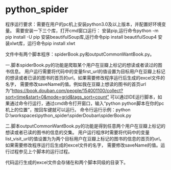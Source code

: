 
# python_spider 
程序运行要求：需要在用户的pc机上安装python3.0及以上版本，并配置好环境变量。
需要安装一下三个库，打开cmd窗口运行：
安装pip,运行命令python -m pip install -U pip
安装beautifulSoup库,运行命令pip install beautifulSoup4
安装xlwt库，运行命令pip install xlwt

文件中有两个脚本程序：spiderBook.py和outputCommonWantBook.py。

一.脚本spiderBook.py的功能是爬取某个用户在豆瓣上标记的想读或者读过的图书信息。
用户运行需要将代码中的变量first_url的值设置为目标用户在豆瓣上标记的想读或者已读的图书的首页的url。如果需要修改程序运行后生成的excel文件的名字，
需要修改saveName的值。例如我在豆瓣上想读的图书的首页url为“https://book.douban.com/people/154001100/collect?sort=time&start=0&mode=grid&tags_sort=count”
可以通过IDE运行脚本，如果通过命令行运行，通过cmd命令打开窗口，输入“python python脚本在你的pc机上的位置”，按回车键就可以运行。
命令行运行示例：python D:\workspaces\python_spider\spiderDouban\spiderBook.py

二.脚本outputCommonWantBook.py的功能是得到任意两个用户在豆瓣上标记的想读或者已读的图书的信息的交集。
用户运行程序时需要将代码中的变量list_visit_url的值设置为为两个目标用户在豆瓣上标记的图书的信息的首页的url。如果需要修改程序运行后生成的excel文件的名字，
需要修改saveName的值。运行过程参见上个脚本的运行过程。

代码运行生成的excel文件会存储在和两个脚本同级的目录下。

